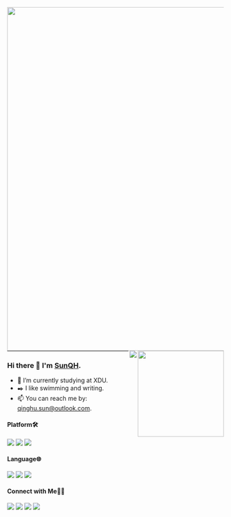 
<img align='left' src="https://uploads.disquscdn.com/images/6b64e8007ad516c545c077daf3e07cf34e430e3e9c54e041ffe6eeb4d033808a.jpg" width="800">
<img align='right' src="https://media.giphy.com/media/M9gbBd9nbDrOTu1Mqx/giphy.gif" width="200">

<img align="right" src="https://github-readme-stats.vercel.app/api?username=sunqinghu&show_icons=true&icon_color=CE1D2D&text_color=718096&bg_color=ffffff&hide_title=true&hide=stars,prs&count_private=true" />

--- 

### Hi there 👋  I'm [SunQH](sunqh.top).

- 🔭 I’m currently studying at XDU.
- ✒️ I like swimming and writing.
- 📫 You can reach me by: qinghu.sun@outlook.com.

#### Platform🛠️
[![](https://img.shields.io/badge/OS%20Linux-33aadd?style=flat-square&logo=linux&logoColor=ffffff)](https://www.archlinux.org/)
[![](https://img.shields.io/badge/macOS-Hackintosh-292e33?style=flat-square&logo=apple&logoColor=ffffff)](https://www.tonymacx86.com/)
[![](https://img.shields.io/badge/iOS-iPhone-f5010c?style=flat-square&logo=apple&logoColor=ffffff)](https://www.apple.com/)

#### Language🌐
[![](https://img.shields.io/badge/-Python-007396?style=flat-square&logo=python&logoColor=ffffff)](https://reactjs.org/)
[![](https://img.shields.io/badge/-C++-007396?style=flat-square&logo=c++&logoColor=ffffff)](https://reactjs.org/)
[![](https://img.shields.io/badge/-Java-007396?style=flat-square&logo=java&logoColor=ffffff)](https://reactjs.org/)

#### Connect with Me🤝🏻 
[![](https://img.shields.io/static/v1?label=mail&message=qinghu.sun@outlook.com&color=7BB32E&logo=mail)](qinghu.sun@outlook.com)
[![](https://img.shields.io/static/v1?label=tel&message=15666528629&color=7BB32E&logo=tel)](15666528629)
![](https://img.shields.io/static/v1?label=qq&message=1129759801&color=7BB32E&logo=qq) 
![](https://visitor-badge.glitch.me/badge?page_id=sunqinghu.readme)


<!--
![wellcome](https://uploads.disquscdn.com/images/6b64e8007ad516c545c077daf3e07cf34e430e3e9c54e041ffe6eeb4d033808a.jpg?w=600&h=360)
[![Top Langs](https://github-readme-stats.vercel.app/api/top-langs/?username=sunqinghu&layout=compact)](https://github.com/anuraghazra/github-readme-stats)
[![Readme Card (Pined Card)](https://github-readme-stats.vercel.app/api/pin/?username=sunqinghu&repo=github-readme-stats)](https://github.com/anuraghazra/github-readme-stats)
Here are some ideas to get you started:
- 🌱 I’m currently learning ...
- 👯 I’m looking to collaborate on ...
- 🤔 I’m looking for help with ...
- 💬 Ask me about ...
- 😄 Pronouns: ...
- ⚡ Fun fact: ...
Reference:
# 模板
https://github.com/kautukkundan/Awesome-Profile-README-templates/blob/master/code-styled/anmol098.md
# 举例
https://github.com/Wonz5130
https://github.com/anuraghazra/github-readme-stats/blob/master/docs/readme_cn.md
# 静态、动态标签
https://simpleicons.org/
https://shields.io/
# 状态
https://github.com/anmol098/waka-readme-stats
-->
